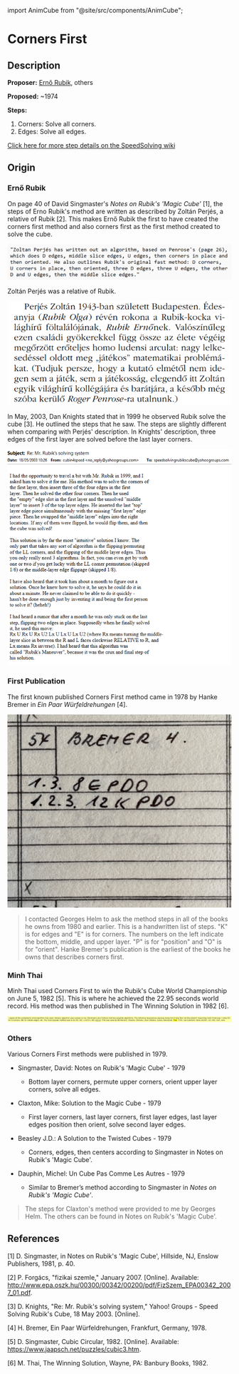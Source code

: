 import AnimCube from "@site/src/components/AnimCube";

# Corners First

<AnimCube params="buttonbar=0&position=lluuu&scale=6&hint=10&hintborder=1&borderwidth=10&facelets=ydydydydywdwdwdwdwbdbdbdbdbgdgdgdgdgododododordrdrdrdr" width="400px" height="400px" />

## Description

**Proposer:** [Ernő Rubik](CubingContributors/MethodDevelopers.md#rubik-ernő), others

**Proposed:** ~1974

**Steps:**

1. Corners: Solve all corners.
2. Edges: Solve all edges.

[Click here for more step details on the SpeedSolving wiki](https://www.speedsolving.com/wiki/index.php/Corners_First)

## Origin

### Ernő Rubik

On page 40 of David Singmaster's *Notes on Rubik's 'Magic Cube'* [1], the steps of Erno Rubik's method are written as described by Zoltán Perjés, a relative of Rubik [2]. This makes Ernő Rubik the first to have created the corners first method and also corners first as the first method created to solve the cube.

![](img/CornersFirst/Rubik1.png)

Zoltán Perjés was a relative of Rubik.

![](img/CornersFirst/Rubik2.png)

In May, 2003, Dan Knights stated that in 1999 he observed Rubik solve the cube [3]. He outlined the steps that he saw. The steps are slightly different when comparing with Perjés' description. In Knights' description, three edges of the first layer are solved before the last layer corners.

![](img/CornersFirst/Rubik3.png)

### First Publication

The first known published Corners First method came in 1978 by Hanke Bremer in *Ein Paar Würfeldrehungen* [4].

![](img/CornersFirst/Bremer.jpg)

>I contacted Georges Helm to ask the method steps in all of the books he owns from 1980 and earlier. This is a handwritten list of steps. "K" is for edges and "E" is for corners. The numbers on the left indicate the bottom, middle, and upper layer. "P" is for "position" and "O" is for "orient". Hanke Bremer's publication is the earliest of the books he owns that describes corners first.

### Minh Thai

Minh Thai used Corners First to win the Rubik's Cube World Championship on June 5, 1982 [5]. This is where he achieved the 22.95 seconds world record. His method was then published in The Winning Solution in 1982 [6].

![](img/CornersFirst/Thai.png)

### Others

Various Corners First methods were published in 1979.

- Singmaster, David: Notes on Rubik's 'Magic Cube' - 1979
  - Bottom layer corners, permute upper corners, orient upper layer corners, solve all edges.

- Claxton, Mike: Solution to the Magic Cube - 1979 
  - First layer corners, last layer corners, first layer edges, last layer edges position then orient, solve second layer edges.

- Beasley J.D.: A Solution to the Twisted Cubes - 1979
  - Corners, edges, then centers according to Singmaster in Notes on Rubik's 'Magic Cube'.

- Dauphin, Michel: Un Cube Pas Comme Les Autres - 1979
  - Similar to Bremer’s method according to Singmaster in *Notes on Rubik's 'Magic Cube'*.

>The steps for Claxton's method were provided to me by Georges Helm. The others can be found in Notes on Rubik's 'Magic Cube'.

## References

[1] D. Singmaster, in Notes on Rubik's 'Magic Cube', Hillside, NJ, Enslow Publishers, 1981, p. 40.

[2] P. Forgács, "fizikai szemle," January 2007. [Online]. Available: http://www.epa.oszk.hu/00300/00342/00200/pdf/FizSzem_EPA00342_2007_01.pdf.

[3] D. Knights, "Re: Mr. Rubik's solving system," Yahoo! Groups - Speed Solving Rubik's Cube, 18 May 2003. [Online]. 

[4] H. Bremer, Ein Paar Würfeldrehungen, Frankfurt, Germany, 1978. 

[5] D. Singmaster, Cubic Circular, 1982. [Online]. Available: https://www.jaapsch.net/puzzles/cubic3.htm.

[6] M. Thai, The Winning Solution, Wayne, PA: Banbury Books, 1982.